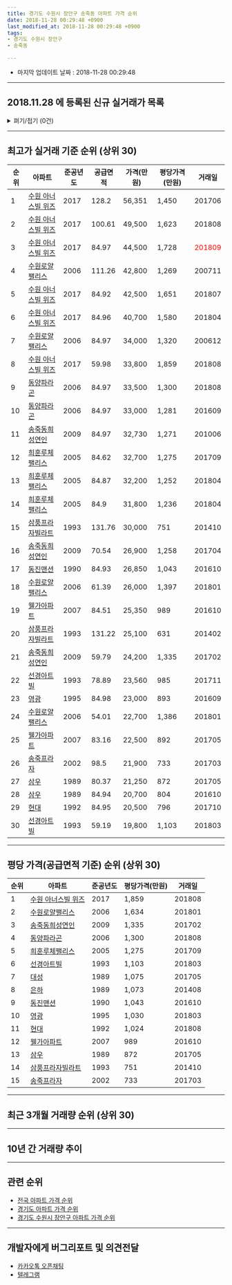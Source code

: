 ```yaml
---
title: 경기도 수원시 장안구 송죽동 아파트 가격 순위
date: 2018-11-28 00:29:48 +0900
last_modified_at: 2018-11-28 00:29:48 +0900
tags:
- 경기도 수원시 장안구
- 송죽동

---
```


* 마지막 업데이트 날짜 : 2018-11-28 00:29:48

---

## 2018.11.28 에 등록된 신규 실거래가 목록

<details>
<summary>펴기/접기 (0건)</summary>
<div markdown="1">

|아파트|준공년도|공급면적|가격(만원)|평당가격(만원)|거래일|
|---|---|---|---|---|---|
|없음||||||


</div>
</details>

---

## 최고가 실거래 기준 순위 (상위 30)


|순위|아파트|준공년도|공급면적|가격(만원)|평당가격(만원)|거래일|
|---|---|---|---|---|---|---|
|1|[수원 아너스빌 위즈](https://search.naver.com/search.naver?query=%EA%B2%BD%EA%B8%B0%EB%8F%84+%EC%88%98%EC%9B%90%EC%8B%9C+%EC%9E%A5%EC%95%88%EA%B5%AC+%EC%86%A1%EC%A3%BD%EB%8F%99+%EC%88%98%EC%9B%90+%EC%95%84%EB%84%88%EC%8A%A4%EB%B9%8C+%EC%9C%84%EC%A6%88)|2017|128.2|56,351|1,450|201706|
|2|[수원 아너스빌 위즈](https://search.naver.com/search.naver?query=%EA%B2%BD%EA%B8%B0%EB%8F%84+%EC%88%98%EC%9B%90%EC%8B%9C+%EC%9E%A5%EC%95%88%EA%B5%AC+%EC%86%A1%EC%A3%BD%EB%8F%99+%EC%88%98%EC%9B%90+%EC%95%84%EB%84%88%EC%8A%A4%EB%B9%8C+%EC%9C%84%EC%A6%88)|2017|100.61|49,500|1,623|201808|
|3|[수원 아너스빌 위즈](https://search.naver.com/search.naver?query=%EA%B2%BD%EA%B8%B0%EB%8F%84+%EC%88%98%EC%9B%90%EC%8B%9C+%EC%9E%A5%EC%95%88%EA%B5%AC+%EC%86%A1%EC%A3%BD%EB%8F%99+%EC%88%98%EC%9B%90+%EC%95%84%EB%84%88%EC%8A%A4%EB%B9%8C+%EC%9C%84%EC%A6%88)|2017|84.97|44,500|1,728|<span style="color:red">201809</span>|
|4|[수원로얄팰리스](https://search.naver.com/search.naver?query=%EA%B2%BD%EA%B8%B0%EB%8F%84+%EC%88%98%EC%9B%90%EC%8B%9C+%EC%9E%A5%EC%95%88%EA%B5%AC+%EC%86%A1%EC%A3%BD%EB%8F%99+%EC%88%98%EC%9B%90%EB%A1%9C%EC%96%84%ED%8C%B0%EB%A6%AC%EC%8A%A4)|2006|111.26|42,800|1,269|200711|
|5|[수원 아너스빌 위즈](https://search.naver.com/search.naver?query=%EA%B2%BD%EA%B8%B0%EB%8F%84+%EC%88%98%EC%9B%90%EC%8B%9C+%EC%9E%A5%EC%95%88%EA%B5%AC+%EC%86%A1%EC%A3%BD%EB%8F%99+%EC%88%98%EC%9B%90+%EC%95%84%EB%84%88%EC%8A%A4%EB%B9%8C+%EC%9C%84%EC%A6%88)|2017|84.92|42,500|1,651|201807|
|6|[수원 아너스빌 위즈](https://search.naver.com/search.naver?query=%EA%B2%BD%EA%B8%B0%EB%8F%84+%EC%88%98%EC%9B%90%EC%8B%9C+%EC%9E%A5%EC%95%88%EA%B5%AC+%EC%86%A1%EC%A3%BD%EB%8F%99+%EC%88%98%EC%9B%90+%EC%95%84%EB%84%88%EC%8A%A4%EB%B9%8C+%EC%9C%84%EC%A6%88)|2017|84.96|40,700|1,580|201804|
|7|[수원로얄팰리스](https://search.naver.com/search.naver?query=%EA%B2%BD%EA%B8%B0%EB%8F%84+%EC%88%98%EC%9B%90%EC%8B%9C+%EC%9E%A5%EC%95%88%EA%B5%AC+%EC%86%A1%EC%A3%BD%EB%8F%99+%EC%88%98%EC%9B%90%EB%A1%9C%EC%96%84%ED%8C%B0%EB%A6%AC%EC%8A%A4)|2006|84.97|34,000|1,320|200612|
|8|[수원 아너스빌 위즈](https://search.naver.com/search.naver?query=%EA%B2%BD%EA%B8%B0%EB%8F%84+%EC%88%98%EC%9B%90%EC%8B%9C+%EC%9E%A5%EC%95%88%EA%B5%AC+%EC%86%A1%EC%A3%BD%EB%8F%99+%EC%88%98%EC%9B%90+%EC%95%84%EB%84%88%EC%8A%A4%EB%B9%8C+%EC%9C%84%EC%A6%88)|2017|59.98|33,800|1,859|201808|
|9|[동양파라곤](https://search.naver.com/search.naver?query=%EA%B2%BD%EA%B8%B0%EB%8F%84+%EC%88%98%EC%9B%90%EC%8B%9C+%EC%9E%A5%EC%95%88%EA%B5%AC+%EC%86%A1%EC%A3%BD%EB%8F%99+%EB%8F%99%EC%96%91%ED%8C%8C%EB%9D%BC%EA%B3%A4)|2006|84.97|33,500|1,300|201808|
|10|[동양파라곤](https://search.naver.com/search.naver?query=%EA%B2%BD%EA%B8%B0%EB%8F%84+%EC%88%98%EC%9B%90%EC%8B%9C+%EC%9E%A5%EC%95%88%EA%B5%AC+%EC%86%A1%EC%A3%BD%EB%8F%99+%EB%8F%99%EC%96%91%ED%8C%8C%EB%9D%BC%EA%B3%A4)|2006|84.97|33,000|1,281|201609|
|11|[송죽동희성연인](https://search.naver.com/search.naver?query=%EA%B2%BD%EA%B8%B0%EB%8F%84+%EC%88%98%EC%9B%90%EC%8B%9C+%EC%9E%A5%EC%95%88%EA%B5%AC+%EC%86%A1%EC%A3%BD%EB%8F%99+%EC%86%A1%EC%A3%BD%EB%8F%99%ED%9D%AC%EC%84%B1%EC%97%B0%EC%9D%B8)|2009|84.97|32,730|1,271|201006|
|12|[희훈루체팰리스](https://search.naver.com/search.naver?query=%EA%B2%BD%EA%B8%B0%EB%8F%84+%EC%88%98%EC%9B%90%EC%8B%9C+%EC%9E%A5%EC%95%88%EA%B5%AC+%EC%86%A1%EC%A3%BD%EB%8F%99+%ED%9D%AC%ED%9B%88%EB%A3%A8%EC%B2%B4%ED%8C%B0%EB%A6%AC%EC%8A%A4)|2005|84.62|32,700|1,275|201709|
|13|[희훈루체팰리스](https://search.naver.com/search.naver?query=%EA%B2%BD%EA%B8%B0%EB%8F%84+%EC%88%98%EC%9B%90%EC%8B%9C+%EC%9E%A5%EC%95%88%EA%B5%AC+%EC%86%A1%EC%A3%BD%EB%8F%99+%ED%9D%AC%ED%9B%88%EB%A3%A8%EC%B2%B4%ED%8C%B0%EB%A6%AC%EC%8A%A4)|2005|84.87|32,200|1,252|201804|
|14|[희훈루체팰리스](https://search.naver.com/search.naver?query=%EA%B2%BD%EA%B8%B0%EB%8F%84+%EC%88%98%EC%9B%90%EC%8B%9C+%EC%9E%A5%EC%95%88%EA%B5%AC+%EC%86%A1%EC%A3%BD%EB%8F%99+%ED%9D%AC%ED%9B%88%EB%A3%A8%EC%B2%B4%ED%8C%B0%EB%A6%AC%EC%8A%A4)|2005|84.9|31,800|1,236|201804|
|15|[삼풍프라자빌라트](https://search.naver.com/search.naver?query=%EA%B2%BD%EA%B8%B0%EB%8F%84+%EC%88%98%EC%9B%90%EC%8B%9C+%EC%9E%A5%EC%95%88%EA%B5%AC+%EC%86%A1%EC%A3%BD%EB%8F%99+%EC%82%BC%ED%92%8D%ED%94%84%EB%9D%BC%EC%9E%90%EB%B9%8C%EB%9D%BC%ED%8A%B8)|1993|131.76|30,000|751|201410|
|16|[송죽동희성연인](https://search.naver.com/search.naver?query=%EA%B2%BD%EA%B8%B0%EB%8F%84+%EC%88%98%EC%9B%90%EC%8B%9C+%EC%9E%A5%EC%95%88%EA%B5%AC+%EC%86%A1%EC%A3%BD%EB%8F%99+%EC%86%A1%EC%A3%BD%EB%8F%99%ED%9D%AC%EC%84%B1%EC%97%B0%EC%9D%B8)|2009|70.54|26,900|1,258|201704|
|17|[동진맨션](https://search.naver.com/search.naver?query=%EA%B2%BD%EA%B8%B0%EB%8F%84+%EC%88%98%EC%9B%90%EC%8B%9C+%EC%9E%A5%EC%95%88%EA%B5%AC+%EC%86%A1%EC%A3%BD%EB%8F%99+%EB%8F%99%EC%A7%84%EB%A7%A8%EC%85%98)|1990|84.93|26,850|1,043|201610|
|18|[수원로얄팰리스](https://search.naver.com/search.naver?query=%EA%B2%BD%EA%B8%B0%EB%8F%84+%EC%88%98%EC%9B%90%EC%8B%9C+%EC%9E%A5%EC%95%88%EA%B5%AC+%EC%86%A1%EC%A3%BD%EB%8F%99+%EC%88%98%EC%9B%90%EB%A1%9C%EC%96%84%ED%8C%B0%EB%A6%AC%EC%8A%A4)|2006|61.39|26,000|1,397|201801|
|19|[웰가아파트](https://search.naver.com/search.naver?query=%EA%B2%BD%EA%B8%B0%EB%8F%84+%EC%88%98%EC%9B%90%EC%8B%9C+%EC%9E%A5%EC%95%88%EA%B5%AC+%EC%86%A1%EC%A3%BD%EB%8F%99+%EC%9B%B0%EA%B0%80%EC%95%84%ED%8C%8C%ED%8A%B8)|2007|84.51|25,350|989|201610|
|20|[삼풍프라자빌라트](https://search.naver.com/search.naver?query=%EA%B2%BD%EA%B8%B0%EB%8F%84+%EC%88%98%EC%9B%90%EC%8B%9C+%EC%9E%A5%EC%95%88%EA%B5%AC+%EC%86%A1%EC%A3%BD%EB%8F%99+%EC%82%BC%ED%92%8D%ED%94%84%EB%9D%BC%EC%9E%90%EB%B9%8C%EB%9D%BC%ED%8A%B8)|1993|131.22|25,100|631|201402|
|21|[송죽동희성연인](https://search.naver.com/search.naver?query=%EA%B2%BD%EA%B8%B0%EB%8F%84+%EC%88%98%EC%9B%90%EC%8B%9C+%EC%9E%A5%EC%95%88%EA%B5%AC+%EC%86%A1%EC%A3%BD%EB%8F%99+%EC%86%A1%EC%A3%BD%EB%8F%99%ED%9D%AC%EC%84%B1%EC%97%B0%EC%9D%B8)|2009|59.79|24,200|1,335|201702|
|22|[선경아트빌](https://search.naver.com/search.naver?query=%EA%B2%BD%EA%B8%B0%EB%8F%84+%EC%88%98%EC%9B%90%EC%8B%9C+%EC%9E%A5%EC%95%88%EA%B5%AC+%EC%86%A1%EC%A3%BD%EB%8F%99+%EC%84%A0%EA%B2%BD%EC%95%84%ED%8A%B8%EB%B9%8C)|1993|78.89|23,560|985|201711|
|23|[영광](https://search.naver.com/search.naver?query=%EA%B2%BD%EA%B8%B0%EB%8F%84+%EC%88%98%EC%9B%90%EC%8B%9C+%EC%9E%A5%EC%95%88%EA%B5%AC+%EC%86%A1%EC%A3%BD%EB%8F%99+%EC%98%81%EA%B4%91)|1995|84.98|23,000|893|201609|
|24|[수원로얄팰리스](https://search.naver.com/search.naver?query=%EA%B2%BD%EA%B8%B0%EB%8F%84+%EC%88%98%EC%9B%90%EC%8B%9C+%EC%9E%A5%EC%95%88%EA%B5%AC+%EC%86%A1%EC%A3%BD%EB%8F%99+%EC%88%98%EC%9B%90%EB%A1%9C%EC%96%84%ED%8C%B0%EB%A6%AC%EC%8A%A4)|2006|54.01|22,700|1,386|201801|
|25|[웰가아파트](https://search.naver.com/search.naver?query=%EA%B2%BD%EA%B8%B0%EB%8F%84+%EC%88%98%EC%9B%90%EC%8B%9C+%EC%9E%A5%EC%95%88%EA%B5%AC+%EC%86%A1%EC%A3%BD%EB%8F%99+%EC%9B%B0%EA%B0%80%EC%95%84%ED%8C%8C%ED%8A%B8)|2007|83.16|22,500|892|201705|
|26|[송죽프라자](https://search.naver.com/search.naver?query=%EA%B2%BD%EA%B8%B0%EB%8F%84+%EC%88%98%EC%9B%90%EC%8B%9C+%EC%9E%A5%EC%95%88%EA%B5%AC+%EC%86%A1%EC%A3%BD%EB%8F%99+%EC%86%A1%EC%A3%BD%ED%94%84%EB%9D%BC%EC%9E%90)|2002|98.5|21,900|733|201703|
|27|[삼우](https://search.naver.com/search.naver?query=%EA%B2%BD%EA%B8%B0%EB%8F%84+%EC%88%98%EC%9B%90%EC%8B%9C+%EC%9E%A5%EC%95%88%EA%B5%AC+%EC%86%A1%EC%A3%BD%EB%8F%99+%EC%82%BC%EC%9A%B0)|1989|80.37|21,250|872|201705|
|28|[삼우](https://search.naver.com/search.naver?query=%EA%B2%BD%EA%B8%B0%EB%8F%84+%EC%88%98%EC%9B%90%EC%8B%9C+%EC%9E%A5%EC%95%88%EA%B5%AC+%EC%86%A1%EC%A3%BD%EB%8F%99+%EC%82%BC%EC%9A%B0)|1989|84.94|20,700|804|201610|
|29|[현대](https://search.naver.com/search.naver?query=%EA%B2%BD%EA%B8%B0%EB%8F%84+%EC%88%98%EC%9B%90%EC%8B%9C+%EC%9E%A5%EC%95%88%EA%B5%AC+%EC%86%A1%EC%A3%BD%EB%8F%99+%ED%98%84%EB%8C%80)|1992|84.95|20,500|796|201710|
|30|[선경아트빌](https://search.naver.com/search.naver?query=%EA%B2%BD%EA%B8%B0%EB%8F%84+%EC%88%98%EC%9B%90%EC%8B%9C+%EC%9E%A5%EC%95%88%EA%B5%AC+%EC%86%A1%EC%A3%BD%EB%8F%99+%EC%84%A0%EA%B2%BD%EC%95%84%ED%8A%B8%EB%B9%8C)|1993|59.19|19,800|1,103|201803|


---

## 평당 가격(공급면적 기준) 순위 (상위 30)


|순위|아파트|준공년도|평당가격(만원)|거래일|
|---|---|---|---|---|
|1|[수원 아너스빌 위즈](https://search.naver.com/search.naver?query=%EA%B2%BD%EA%B8%B0%EB%8F%84+%EC%88%98%EC%9B%90%EC%8B%9C+%EC%9E%A5%EC%95%88%EA%B5%AC+%EC%86%A1%EC%A3%BD%EB%8F%99+%EC%88%98%EC%9B%90+%EC%95%84%EB%84%88%EC%8A%A4%EB%B9%8C+%EC%9C%84%EC%A6%88)|2017|1,859|201808|
|2|[수원로얄팰리스](https://search.naver.com/search.naver?query=%EA%B2%BD%EA%B8%B0%EB%8F%84+%EC%88%98%EC%9B%90%EC%8B%9C+%EC%9E%A5%EC%95%88%EA%B5%AC+%EC%86%A1%EC%A3%BD%EB%8F%99+%EC%88%98%EC%9B%90%EB%A1%9C%EC%96%84%ED%8C%B0%EB%A6%AC%EC%8A%A4)|2006|1,634|201801|
|3|[송죽동희성연인](https://search.naver.com/search.naver?query=%EA%B2%BD%EA%B8%B0%EB%8F%84+%EC%88%98%EC%9B%90%EC%8B%9C+%EC%9E%A5%EC%95%88%EA%B5%AC+%EC%86%A1%EC%A3%BD%EB%8F%99+%EC%86%A1%EC%A3%BD%EB%8F%99%ED%9D%AC%EC%84%B1%EC%97%B0%EC%9D%B8)|2009|1,335|201702|
|4|[동양파라곤](https://search.naver.com/search.naver?query=%EA%B2%BD%EA%B8%B0%EB%8F%84+%EC%88%98%EC%9B%90%EC%8B%9C+%EC%9E%A5%EC%95%88%EA%B5%AC+%EC%86%A1%EC%A3%BD%EB%8F%99+%EB%8F%99%EC%96%91%ED%8C%8C%EB%9D%BC%EA%B3%A4)|2006|1,300|201808|
|5|[희훈루체팰리스](https://search.naver.com/search.naver?query=%EA%B2%BD%EA%B8%B0%EB%8F%84+%EC%88%98%EC%9B%90%EC%8B%9C+%EC%9E%A5%EC%95%88%EA%B5%AC+%EC%86%A1%EC%A3%BD%EB%8F%99+%ED%9D%AC%ED%9B%88%EB%A3%A8%EC%B2%B4%ED%8C%B0%EB%A6%AC%EC%8A%A4)|2005|1,275|201709|
|6|[선경아트빌](https://search.naver.com/search.naver?query=%EA%B2%BD%EA%B8%B0%EB%8F%84+%EC%88%98%EC%9B%90%EC%8B%9C+%EC%9E%A5%EC%95%88%EA%B5%AC+%EC%86%A1%EC%A3%BD%EB%8F%99+%EC%84%A0%EA%B2%BD%EC%95%84%ED%8A%B8%EB%B9%8C)|1993|1,103|201803|
|7|[대성](https://search.naver.com/search.naver?query=%EA%B2%BD%EA%B8%B0%EB%8F%84+%EC%88%98%EC%9B%90%EC%8B%9C+%EC%9E%A5%EC%95%88%EA%B5%AC+%EC%86%A1%EC%A3%BD%EB%8F%99+%EB%8C%80%EC%84%B1)|1989|1,075|201705|
|8|[은하](https://search.naver.com/search.naver?query=%EA%B2%BD%EA%B8%B0%EB%8F%84+%EC%88%98%EC%9B%90%EC%8B%9C+%EC%9E%A5%EC%95%88%EA%B5%AC+%EC%86%A1%EC%A3%BD%EB%8F%99+%EC%9D%80%ED%95%98)|1989|1,073|201408|
|9|[동진맨션](https://search.naver.com/search.naver?query=%EA%B2%BD%EA%B8%B0%EB%8F%84+%EC%88%98%EC%9B%90%EC%8B%9C+%EC%9E%A5%EC%95%88%EA%B5%AC+%EC%86%A1%EC%A3%BD%EB%8F%99+%EB%8F%99%EC%A7%84%EB%A7%A8%EC%85%98)|1990|1,043|201610|
|10|[영광](https://search.naver.com/search.naver?query=%EA%B2%BD%EA%B8%B0%EB%8F%84+%EC%88%98%EC%9B%90%EC%8B%9C+%EC%9E%A5%EC%95%88%EA%B5%AC+%EC%86%A1%EC%A3%BD%EB%8F%99+%EC%98%81%EA%B4%91)|1995|1,030|201803|
|11|[현대](https://search.naver.com/search.naver?query=%EA%B2%BD%EA%B8%B0%EB%8F%84+%EC%88%98%EC%9B%90%EC%8B%9C+%EC%9E%A5%EC%95%88%EA%B5%AC+%EC%86%A1%EC%A3%BD%EB%8F%99+%ED%98%84%EB%8C%80)|1992|1,024|201808|
|12|[웰가아파트](https://search.naver.com/search.naver?query=%EA%B2%BD%EA%B8%B0%EB%8F%84+%EC%88%98%EC%9B%90%EC%8B%9C+%EC%9E%A5%EC%95%88%EA%B5%AC+%EC%86%A1%EC%A3%BD%EB%8F%99+%EC%9B%B0%EA%B0%80%EC%95%84%ED%8C%8C%ED%8A%B8)|2007|989|201610|
|13|[삼우](https://search.naver.com/search.naver?query=%EA%B2%BD%EA%B8%B0%EB%8F%84+%EC%88%98%EC%9B%90%EC%8B%9C+%EC%9E%A5%EC%95%88%EA%B5%AC+%EC%86%A1%EC%A3%BD%EB%8F%99+%EC%82%BC%EC%9A%B0)|1989|872|201705|
|14|[삼풍프라자빌라트](https://search.naver.com/search.naver?query=%EA%B2%BD%EA%B8%B0%EB%8F%84+%EC%88%98%EC%9B%90%EC%8B%9C+%EC%9E%A5%EC%95%88%EA%B5%AC+%EC%86%A1%EC%A3%BD%EB%8F%99+%EC%82%BC%ED%92%8D%ED%94%84%EB%9D%BC%EC%9E%90%EB%B9%8C%EB%9D%BC%ED%8A%B8)|1993|751|201410|
|15|[송죽프라자](https://search.naver.com/search.naver?query=%EA%B2%BD%EA%B8%B0%EB%8F%84+%EC%88%98%EC%9B%90%EC%8B%9C+%EC%9E%A5%EC%95%88%EA%B5%AC+%EC%86%A1%EC%A3%BD%EB%8F%99+%EC%86%A1%EC%A3%BD%ED%94%84%EB%9D%BC%EC%9E%90)|2002|733|201703|


---

## 최근 3개월 거래량 순위 (상위 30)


<div style="width:100%;">
    <canvas id="deal_count_ranking" height="250"></canvas>
</div>


<script>
new Chart(document.getElementById("deal_count_ranking"), {
    type: 'horizontalBar',
    data: {
        labels: ['수원로얄팰리스', '수원 아너스빌 위즈', '송죽동희성연인', '동진맨션', '영광', '희훈루체팰리스', '동양파라곤'],
        datasets: [{
            label: '실거래 수',
            data: [10, 5, 2, 1, 1, 1, 1],
            borderColor: "rgba(255, 0, 128, 1)",
            backgroundColor: "rgba(255, 0, 128, 0.5)",
            fill: false,
        }]
    },
    options: {
        responsive: true,
        title: {
            display: true,
            text: '최근 3개월 거래량 순위'
        },
        tooltips: {
            mode: 'index',
            intersect: false,
            callbacks: {
                title: function(tooltipItems, data) {
                    return "실거래 수:";
                },
                label: function(tooltipItem, data) {
                    return data.labels[tooltipItem.index] + ": " + tooltipItem.xLabel;
                }
            }
        },
        hover: {
            mode: 'nearest',
            intersect: true
        },
        scales: {
            xAxes: [{
                display: true,
                scaleLabel: {
                    display: true,
                    labelString: '실거래 수'
                },
                ticks: {
                    suggestedMin: 0,
                }
            }],
            yAxes: [{
                display: true,
                ticks: {
                    autoSkip: false,
                    callback: function(value, index, values) {
                        if (value.length > 15)
                            return value.substr(0, 13) + "...";
                        else
                            return value;
                    }
                },
                scaleLabel: {
                    display: false,
                }
            }]
        }
    }
});

</script>


---

## 10년 간 거래량 추이


<div style="width:100%;">
    <canvas id="deal_progress" height="250"></canvas>
</div>

<script>
new Chart(document.getElementById("deal_progress"), {
    type: 'line',
    data: {
        labels: ['200811','200812','200901','200902','200903','200904','200905','200906','200907','200908','200909','200910','200911','200912','201001','201002','201003','201004','201005','201006','201007','201008','201009','201010','201011','201012','201101','201102','201103','201104','201105','201106','201107','201108','201109','201110','201111','201112','201201','201202','201203','201204','201205','201206','201207','201208','201209','201210','201211','201212','201301','201302','201303','201304','201305','201306','201307','201308','201309','201310','201311','201312','201401','201402','201403','201404','201405','201406','201407','201408','201409','201410','201411','201412','201501','201502','201503','201504','201505','201506','201507','201508','201509','201510','201511','201512','201601','201602','201603','201604','201605','201606','201607','201608','201609','201610','201611','201612','201701','201702','201703','201704','201705','201706','201707','201708','201709','201710','201711','201712','201801','201802','201803','201804','201805','201806','201807','201808','201809','201810','201811'],
        datasets: [{
            label: '실거래 수',
            pointRadius: 1,
            data: [1, 2, 2, 12, 7, 24, 14, 15, 10, 16, 17, 13, 7, 12, 7, 11, 13, 6, 7, 9, 5, 8, 6, 19, 9, 16, 12, 12, 13, 20, 10, 10, 9, 15, 13, 8, 5, 7, 6, 12, 4, 6, 7, 9, 6, 5, 7, 9, 8, 8, 9, 9, 10, 7, 14, 6, 10, 7, 8, 16, 10, 8, 9, 14, 26, 13, 20, 10, 8, 16, 19, 11, 9, 8, 19, 15, 24, 18, 15, 15, 8, 5, 11, 9, 9, 10, 8, 11, 8, 11, 8, 7, 10, 15, 16, 12, 7, 11, 2, 13, 12, 6, 15, 15, 15, 3, 6, 7, 11, 8, 15, 8, 18, 9, 11, 11, 10, 16, 9, 9, 3],
            borderColor: "rgba(255, 201, 14, 1)",
            backgroundColor: "rgba(255, 201, 14, 0.5)",
            fill: true,
        }]
    },
    options: {
        responsive: true,
        title: {
            display: true,
            text: '10년간 거래량 추이'
        },
        tooltips: {
            mode: 'index',
            intersect: false,
        },
        hover: {
            mode: 'nearest',
            intersect: true
        },
        scales: {
            xAxes: [{
                display: true,
                scaleLabel: {
                    display: true,
                    labelString: '년/월'
                }
            }],
            yAxes: [{
                display: true,
                ticks: {
                    suggestedMin: 0,
                },
                scaleLabel: {
                    display: true,
                    labelString: '실거래 수'
                }
            }]
        }
    }
});

</script>


---

## 관련 순위

- [전국 아파트 가격 순위](https://inasie.github.io/apt-ranking/전국)
- [경기도 아파트 가격 순위](https://inasie.github.io/apt-ranking/경기도)
- [경기도 수원시 장안구 아파트 가격 순위](https://inasie.github.io/apt-ranking/경기도-수원시-장안구)


---

## 개발자에게 버그리포트 및 의견전달

- [카카오톡 오픈채팅](https://open.kakao.com/o/gLJUAP4)
- [텔레그램](https://t.me/inasie)

